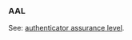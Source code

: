### AAL

<p class="c8"><span>See: </span><span class="c2"><a class="c3" href="#h.a7560ebfrt4m">authenticator assurance level</a></span><span class="c0">.</span></p>